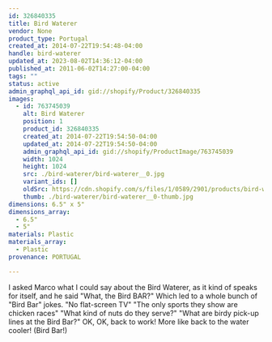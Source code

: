 ```yaml
---
id: 326840335
title: Bird Waterer
vendor: None
product_type: Portugal
created_at: 2014-07-22T19:54:48-04:00
handle: bird-waterer
updated_at: 2023-08-02T14:36:12-04:00
published_at: 2011-06-02T14:27:00-04:00
tags: ""
status: active
admin_graphql_api_id: gid://shopify/Product/326840335
images:
  - id: 763745039
    alt: Bird Waterer
    position: 1
    product_id: 326840335
    created_at: 2014-07-22T19:54:50-04:00
    updated_at: 2014-07-22T19:54:50-04:00
    admin_graphql_api_id: gid://shopify/ProductImage/763745039
    width: 1024
    height: 1024
    src: ./bird-waterer/bird-waterer__0.jpg
    variant_ids: []
    oldSrc: https://cdn.shopify.com/s/files/1/0589/2901/products/bird-waterer.jpeg?v=1406073290
    thumb: ./bird-waterer/bird-waterer__0-thumb.jpg
dimensions: 6.5" x 5"
dimensions_array:
  - 6.5"
  - 5"
materials: Plastic
materials_array:
  - Plastic
provenance: PORTUGAL

---
```


I asked Marco what I could say about the Bird Waterer, as it kind of speaks for itself, and he said "What, the Bird BAR?" Which led to a whole bunch of "Bird Bar" jokes. "No flat-screen TV" "The only sports they show are chicken races" "What kind of nuts do they serve?" "What are birdy pick-up lines at the Bird Bar?" OK, OK, back to work! More like back to the water cooler! (Bird Bar!)